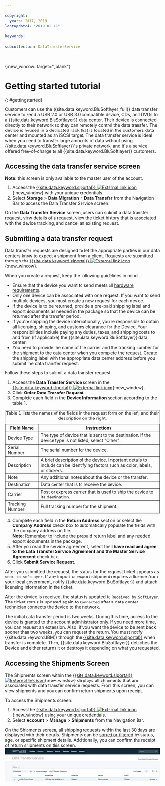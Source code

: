 ```yaml
---

copyright:
  years: 2017, 2019
lastupdated: "2019-02-05"

keywords:

subcollection: DataTransferService

---
```

{:new_window: target="_blank"}

# Getting started tutorial
{: #gettingstarted}

Customers can use the {{site.data.keyword.BluSoftlayer_full}} data transfer service to send a USB 2.0 or USB 3.0 compatible device, CDs, and DVDs to a {{site.data.keyword.BluSoftlayer}} data center. Their device is connected directly to their network so they can remotely control the data transfer. The device is housed in a dedicated rack that is located in the customers data center and mounted as an iSCSI target. The data transfer service is ideal when you need to transfer large amounts of data without using {{site.data.keyword.BluSoftlayer}}'s private network, and it's a service offered free-of-charge to all {{site.data.keyword.BluSoftlayer}} customers.

## Accessing the data transfer service screen

**Note**: this screen is only available to the master user of the account.

1. Access the [{{site.data.keyword.slportal}} ![External link icon](../../icons/launch-glyph.svg "External link icon")](https://control.softlayer.com/){:new_window} with your unique credentials.
2. Select **Storage** > **Data Migration** > **Data Transfer** from the Navigation Bar to access the Data Transfer Service screen. <br/>

On the **Data Transfer Service** screen, users can submit a data transfer request, view details of a request, view the ticket history that is associated with the device tracking, and cancel an existing request.

## Submitting a data transfer request

Data transfer requests are designed to let the appropriate parties in our data centers know to expect a shipment from a client. Requests are submitted through the [{{site.data.keyword.slportal}} ![External link icon](../../icons/launch-glyph.svg "External link icon")](https://control.softlayer.com/){:new_window}.

When you create a request, keep the following guidelines in mind.

- Ensure that the device you want to send meets all [hardware requirements](/docs/infrastructure/DataTransferService/data-transfer-service-faq.html).
- Only one device can be associated with one request. If you want to send multiple devices, you must create a new request for each device.
- If the device is to be returned, provide a pre-paid shipping label and export documents as needed in the package so that the device can be returned after the transfer period.
- If you're shipping the device internationally, you're responsible to obtain all licensing, shipping, and customs clearance for the Device. Your responsibilities include paying any duties, taxes, and shipping costs to and from (if applicable) the {{site.data.keyword.BluSoftlayer}} data center.
- You need to provide the name of the carrier and the tracking number for the shipment to the data center when you complete the request.  Create the shipping label with the appropriate data center address before you submit the data transfer request.

Follow these steps to submit a data transfer request.

1. Access the **Data Transfer Service** screen in the [{{site.data.keyword.slportal}} ![External link icon](../../icons/launch-glyph.svg "External link icon")](https://control.softlayer.com/){:new_window}.
2. Click **Order Data Transfer Request**.
3. Complete each field in the **Device Information** section according to the table 1.
<table border="1">
<caption>Table 1 lists the names of the fields in the request form on the left, and their description on the right.</caption>
 <tr><th>Field Name</th><th>Instructions</th></tr>
 <tr><td>Device Type</td><td>The type of device that is sent to the destination. If the device type is not listed, select "Other".</td></tr>
 <tr><td>Serial Number</td><td> The serial number for the device.</td></tr><tr><td>Description</td><td>A brief description of the device. Important details to include can be identifying factors such as color, labels, or stickers.</td></tr>
 <tr><td>Note</td><td>Any additional notes about the device or the transfer.</td></tr><tr><td>Destination</td><td>Data center that is to receive the device.</td></tr>
 <tr><td>Carrier</td><td>Post or express carrier that is used to ship the device to its destination.</td></tr>
 <tr><td>Tracking Number</td><td>Full tracking number for the shipment.</td></tr>
 </table>

4. Complete each field in the **Return Address** section or select the **Company Address** check box to automatically populate the fields with the company address on file. <br/> **Note**: Remember to include the prepaid return label and any needed export documents in the package.
5. After you read the service agreement, select the **I have read and agree to the Data Transfer Service Agreement and the Master Service Agreement** check box.
6. Click **Submit Service Request**.

After you submitted the request, the status for the request ticket appears as `Sent to SoftLayer`. If any import or export shipment requires a license from your local government, notify {{site.data.keyword.BluSoftlayer}} and attach licensing information in the ticket.

After the device is received, the status is updated to `Received by SoftLayer`. The ticket status is updated again to `Connected` after a data center technician connects the device to the network.

The initial data transfer period is two weeks. During this time, access to the device is granted to the account administrator only. If you need more time, you can request an extension. Also, if you want the device to be sent back sooner than two weeks, you can request the return. You must notify {{site.data.keyword.IBM}} through the [{{site.data.keyword.slportal}}](https://control.softlayer.com/) when transfer is complete. Then, {{site.data.keyword.BluSoftlayer}} detaches the Device and either returns it or destroys it depending on what you requested.


## Accessing the Shipments Screen

The Shipments screen within the [{{site.data.keyword.slportal}} ![External link icon](../../icons/launch-glyph.svg "External link icon")](https://control.softlayer.com/){:new_window} displays all shipments that are associated with data transfer service requests. From this screen, you can view shipments and you can confirm return shipments upon receipt.

To access the Shipments screen:

1. Access the [{{site.data.keyword.slportal}} ![External link icon](../../icons/launch-glyph.svg "External link icon")](https://control.softlayer.com/){:new_window} using your unique credentials.
2. Select **Account** > **Manage** > **Shipments** from the Navigation Bar.

On the Shipments screen, all shipping requests within the last 30 days are displayed with their details. Shipments can be [sorted or filtered](sort-or-filter-shipments-list.html) by status, age, or specific shipment details. Additionally, you can confirm the receipt of return shipments on this screen.
![Shipments Screen](/images/DTSShipmentScreen1.png)
